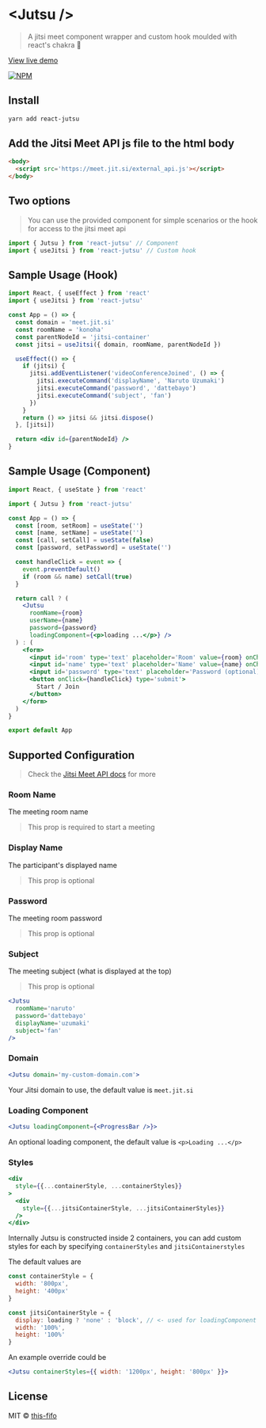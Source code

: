 # &lt;Jutsu /&gt;
> A jitsi meet component wrapper and custom hook moulded with react's chakra 💠

[View live demo](https://this-fifo.github.io/jutsu/)

[![NPM](https://img.shields.io/npm/v/react-jutsu.svg)](https://www.npmjs.com/package/react-jutsu)

## Install

```bash
yarn add react-jutsu
```

## Add the Jitsi Meet API js file to the html body

```html
<body>
  <script src='https://meet.jit.si/external_api.js'></script>
</body>
```

## Two options
> You can use the provided component for simple scenarios or the hook for access to the jitsi meet api
```js
import { Jutsu } from 'react-jutsu' // Component
import { useJitsi } from 'react-jutsu' // Custom hook
```

## Sample Usage (Hook)
```jsx
import React, { useEffect } from 'react'
import { useJitsi } from 'react-jutsu'

const App = () => {
  const domain = 'meet.jit.si'
  const roomName = 'konoha'
  const parentNodeId = 'jitsi-container'
  const jitsi = useJitsi({ domain, roomName, parentNodeId })

  useEffect(() => {
    if (jitsi) {
      jitsi.addEventListener('videoConferenceJoined', () => {
        jitsi.executeCommand('displayName', 'Naruto Uzumaki')
        jitsi.executeCommand('password', 'dattebayo')
        jitsi.executeCommand('subject', 'fan')
      })
    }
    return () => jitsi && jitsi.dispose()
  }, [jitsi])

  return <div id={parentNodeId} />
}
```

## Sample Usage (Component)
```jsx
import React, { useState } from 'react'

import { Jutsu } from 'react-jutsu'

const App = () => {
  const [room, setRoom] = useState('')
  const [name, setName] = useState('')
  const [call, setCall] = useState(false)
  const [password, setPassword] = useState('')

  const handleClick = event => {
    event.preventDefault()
    if (room && name) setCall(true)
  }

  return call ? (
    <Jutsu
      roomName={room}
      userName={name}
      password={password}
      loadingComponent={<p>loading ...</p>} />
  ) : (
    <form>
      <input id='room' type='text' placeholder='Room' value={room} onChange={(e) => setRoom(e.target.value)} />
      <input id='name' type='text' placeholder='Name' value={name} onChange={(e) => setName(e.target.value)} />
      <input id='password' type='text' placeholder='Password (optional)' value={password} onChange={(e) => setPassword(e.target.value)} />
      <button onClick={handleClick} type='submit'>
        Start / Join
      </button>
    </form>
  )
}

export default App
```

## Supported Configuration
> Check the [Jitsi Meet API docs](https://github.com/jitsi/jitsi-meet/blob/master/doc/api.md#api--new-jitsimeetexternalapidomain-options) for more

### Room Name
The meeting room name
>This prop is required to start a meeting

### Display Name
The participant's displayed name
>This prop is optional

### Password
The meeting room password
>This prop is optional

### Subject
The meeting subject (what is displayed at the top)
>This prop is optional

```jsx
<Jutsu 
  roomName='naruto'
  password='dattebayo'
  displayName='uzumaki'
  subject='fan'
/>
```

### Domain
```jsx
<Jutsu domain='my-custom-domain.com'>
```
Your Jitsi domain to use, the default value is `meet.jit.si`

### Loading Component
```jsx
<Jutsu loadingComponent={<ProgressBar />}>
```
An optional loading component, the default value is `<p>Loading ...</p>`

### Styles
```jsx
<div
  style={{...containerStyle, ...containerStyles}}
>
  <div
    style={{...jitsiContainerStyle, ...jitsiContainerStyles}}
  />
</div>
```
Internally Jutsu is constructed inside 2 containers, you can add custom styles for each by specifying `containerStyles` and `jitsiContainerstyles`

The default values are

```js
const containerStyle = {
  width: '800px',
  height: '400px'
}

const jitsiContainerStyle = {
  display: loading ? 'none' : 'block', // <- used for loadingComponent logic
  width: '100%',
  height: '100%'
}
```

An example override could be
```jsx
<Jutsu containerStyles={{ width: '1200px', height: '800px' }}>
```

## License

MIT © [this-fifo](https://github.com/this-fifo)
